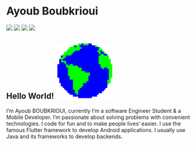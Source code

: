 # Ayoub Boubkrioui
[<img src ="https://img.shields.io/badge/LinkedIn-0077B5?style=for-the-badge&logo=linkedin&logoColor=white"/>](https://www.linkedin.com/in/ayoub-boubkrioui-174326185/)
[<img src ="https://img.shields.io/badge/Twitter-1DA1F2?style=for-the-badge&logo=twitter&logoColor=white"/>](https://twitter.com/AyoubBoubkrioui)
[<img src ="https://img.shields.io/badge/YouTube-FF0000?style=for-the-badge&logo=youtube&logoColor=white"/>](https://www.youtube.com/channel/UCHzqcQ1FY9ksX3ydcCtqyiA)
[<img src ="https://img.shields.io/badge/Instagram-E4405F?style=for-the-badge&logo=instagram&logoColor=white"/>](https://www.instagram.com/ayoub_boubkrioui/)

## Hello World! ![Alt Text](https://github.com/Ayoubbooob/Ayoubbooob/blob/main/assets/earth.gif)

I’m Ayoub BOUBKRIOUI, currently I’m a software Engineer Student & a Mobile Developer. I’m passionate about solving problems with convenient technologies. I code for fun and to make people lives’ easier. I use the famous Flutter framework to develop Android applications. I usually use Java and its frameworks to develop backends.

